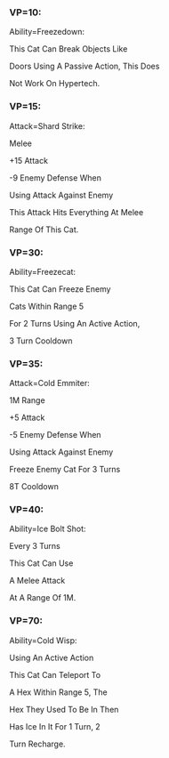 ### VP=10:

Ability=Freezedown:

This Cat Can Break Objects Like

Doors Using A Passive Action, This Does

Not Work On Hypertech.

### VP=15:

Attack=Shard Strike:

Melee

+15 Attack

-9 Enemy Defense When

Using Attack Against Enemy

This Attack Hits Everything At Melee

Range Of This Cat.

### VP=30:

Ability=Freezecat:

This Cat Can Freeze Enemy 

Cats Within Range 5

For 2 Turns Using An Active Action, 

3 Turn Cooldown

### VP=35:

Attack=Cold Emmiter:

1M Range

+5 Attack

-5 Enemy Defense When

Using Attack Against Enemy

Freeze Enemy Cat For 3 Turns

8T Cooldown

### VP=40:

Ability=Ice Bolt Shot:

Every 3 Turns

This Cat Can Use 

A Melee Attack 

At A Range Of 1M.

### VP=70:

Ability=Cold Wisp:

Using An Active Action

This Cat Can Teleport To

A Hex Within Range 5, The

Hex They Used To Be In Then

Has Ice In It For 1 Turn, 2

Turn Recharge.

